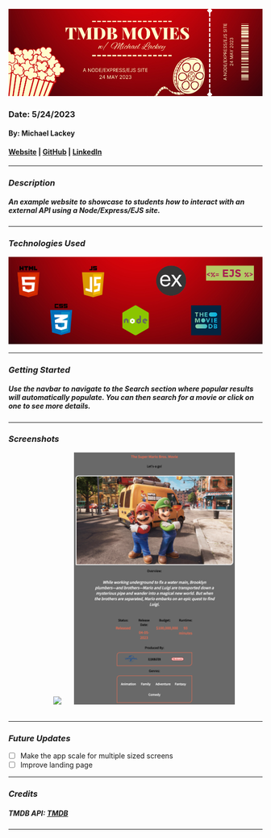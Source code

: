![TMDB Movies](public/images/banner.png)

### Date: 5/24/2023

#### By: Michael Lackey

#### [Website](https://michaellackey.com/) | [GitHub](https://github.com/NobodysLackey) | [LinkedIn](https://www.linkedin.com/in/michaelglackey/)
***

### ***Description***

##### An example website to showcase to students how to interact with an external API using a Node/Express/EJS site.
***

### ***Technologies Used***

![Technologies Used](public/images/tech-banner.png)
***

### ***Getting Started***

##### Use the navbar to navigate to the Search section where popular results will automatically populate. You can then search for a movie or click on one to see more details.

***

### ***Screenshots***

<div align="center">
  <pre>
    <img src="public/images/search.png" height="500" />&nbsp;&nbsp;&nbsp;<img src="public/images/detail.png" height="500" />
  </pre>
</div>

***

### ***Future Updates***

- [ ] Make the app scale for multiple sized screens
- [ ] Improve landing page
***

### ***Credits***

##### TMDB API: [TMDB](https://www.themoviedb.org/)

***
